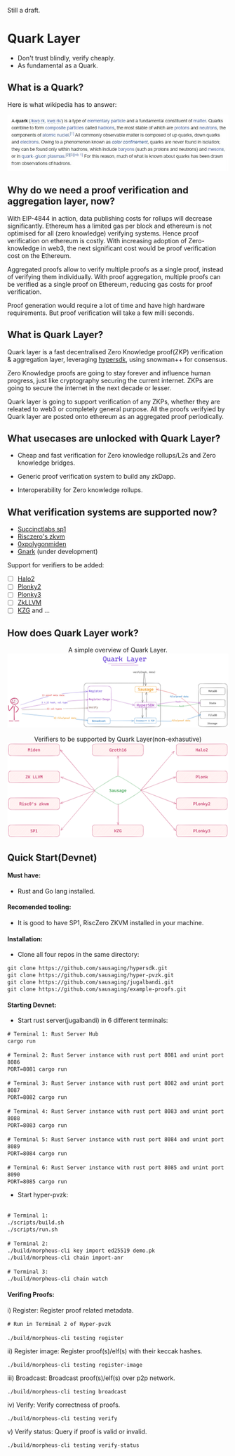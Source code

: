 Still a draft.

# Quark Layer

- Don't trust blindly, verify cheaply. 
- As fundamental as a Quark.

## What is a Quark?

Here is what wikipedia has to answer:
<p align="center">
 <img  alt="quarks" src="assets/quarks_wikipedia.jpeg">
</p>


## Why do we need a proof verification and aggregation layer, now?
 
With EIP-4844 in action, data publishing costs for rollups will decrease significantly. Ethereum has a limited gas per block and ethereum is not optimised for all (zero knowledge) verifying systems. Hence proof verification on ethereum is costly. With increasing adoption of Zero-knowledge in web3, the next significant cost would be proof verification cost on the Ethereum.

Aggregated proofs allow to verify multiple proofs as a single proof, instead of verifying them individually. With proof aggregation, multiple proofs can be verified as a single proof on Ethereum, reducing gas costs for proof verification.

Proof generation would require a lot of time and have high hardware requirements. But proof verification will take a few milli seconds. 

## What is Quark Layer?

Quark layer is a fast decentralised Zero Knowledge proof(ZKP) verification & aggregation layer, leveraging [hypersdk](https://github.com/ava-labs/hypersdk), using snowman++ for consensus.

Zero Knowledge proofs are going to stay forever and influence human progress, just like cryptography securing the current internet. ZKPs are going to secure the internet in the next decade or lesser. 

Quark layer is going to support verification of any ZKPs, whether they are releated to web3 or completely general purpose. All the proofs verifyied by Quark layer are posted onto ethereum as an aggregated proof periodically.

## What usecases are unlocked with Quark Layer?

- Cheap and fast verification for Zero knowledge rollups/L2s and Zero knowledge bridges.

- Generic proof verification system to build any zkDapp.

- Interoperability for Zero knowledge rollups.

## What verification systems are supported now?

- [Succinctlabs sp1](https://github.com/succinctlabs/sp1)
- [Risczero's zkvm](https://github.com/risc0/risc0)
- [0xpolygonmiden](https://github.com/0xpolygonmiden)
- [Gnark](https://github.com/Consensys/gnark) (under development)

Support for verifiers to be added:

- [ ] [Halo2](https://github.com/zcash/halo2)
- [ ] [Plonky2](https://github.com/0xPolygonZero/plonky2)
- [ ] [Plonky3](https://github.com/Plonky3/Plonky3) 
- [ ] [ZkLLVM](https://github.com/NilFoundation/zkLLVM)
- [ ] [KZG]() 
and ...

## How does Quark Layer work?


<p align="center">
A simple overview of Quark Layer.
    <img alt="Quark Layer" src="./assets/quark-layer-w.jpg">   
</p>


<p align="center">
Verifiers to be supported by Quark Layer(non-exhasutive)
   <img alt="verifiers" src="./assets/sausage-server.png">
</p>

## Quick Start(Devnet)

#### Must have:

- Rust and Go lang installed.

#### Recomended tooling:

- It is good to have SP1, RiscZero ZKVM installed in your machine. 

#### Installation:

- Clone all four repos in the same directory:

```shell
git clone https://github.com/sausaging/hypersdk.git
git clone https://github.com/sausaging/hyper-pvzk.git
git clone https://github.com/sausaging/jugalbandi.git
git clone https://github.com/sausaging/example-proofs.git
```

#### Starting Devnet:

- Start rust server(jugalbandi) in 6 different terminals:

```shell
# Terminal 1: Rust Server Hub
cargo run

# Terminal 2: Rust Server instance with rust port 8081 and unint port 8086
PORT=8081 cargo run

# Terminal 3: Rust Server instance with rust port 8082 and unint port 8087
PORT=8082 cargo run

# Terminal 4: Rust Server instance with rust port 8083 and unint port 8088
PORT=8083 cargo run

# Terminal 5: Rust Server instance with rust port 8084 and unint port 8089
PORT=8084 cargo run

# Terminal 6: Rust Server instance with rust port 8085 and unint port 8090
PORT=8085 cargo run
```

- Start hyper-pvzk:

```shell

# Terminal 1:
./scripts/build.sh
./scripts/run.sh

# Terminal 2:
./build/morpheus-cli key import ed25519 demo.pk
./build/morpheus-cli chain import-anr

# Terminal 3:
./build/morpheus-cli chain watch

```

#### Verifing Proofs:

i) Register: Register proof related metadata.

```shell
# Run in Terminal 2 of Hyper-pvzk

./build/morpheus-cli testing register
```

ii) Register image: Register proof(s)/elf(s) with their keccak hashes.
```shell
./build/morpheus-cli testing register-image
```

iii) Broadcast: Broadcast proof(s)/elf(s) over p2p network.
```shell
./build/morpheus-cli testing broadcast
```

iv) Verify: Verify correctness of proofs.
```shell
./build/morpheus-cli testing verify
```

v) Verify status: Query if proof is valid or invalid.
```shell
./build/morpheus-cli testing verify-status
```